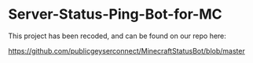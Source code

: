 # Server-Status-Ping-Bot-for-MC

This project has been recoded, and can be found on our repo here:

https://github.com/publicgeyserconnect/MinecraftStatusBot/blob/master
